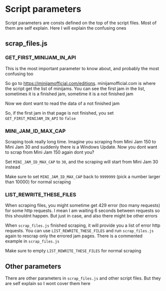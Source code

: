 # Script parameters
Script parameters are consts defined on the top of the script files. Most of them are self explain. Here I will explain the confusing ones

## scrap_files.js
### GET_FIRST_MINIJAM_IN_API
This is the most important parameter to know about, and probably the most confusing too

So go to https://minijamofficial.com/editions. minijamofficial.com is where the script get the list of minijams. You can see the first jam in the list, sometimes it is a finished jam, sometime it is a not finished jam

Now we dont want to read the data of a not finished jam

So, if the first jam in that page is not finished, you set `GET_FIRST_MINIJAM_IN_API` to `false`

### MINI_JAM_ID_MAX_CAP
Scraping took really long time. Imagine you scraping from Mini Jam 150 to Mini Jam 30 and suddenly there is a Windows Update. Now you dont want to scrap from Mini Jam 150 again dont you?

Set `MINI_JAM_ID_MAX_CAP` to `30`, and the scraping will start from Mini Jam 30 instead

Make sure to set `MINI_JAM_ID_MAX_CAP` back to `9999999` (pick a number larger than 10000) for normal scraping 

### LIST_REWRITE_THESE_FILES
When scraping files, you might sometime get 429 error (too many requests) for some http requests. I mean I am waiting 6 seconds between requests so this shouldnt happen. But just in case, and also there might be other errors

When `scrap_files.js` finished scraping, it will provide you a list of error http requests. You can use `LIST_REWRITE_THESE_FILES` and run `scrap_files.js` again to rescrap only the errored jam pages. There is a commented example in `scrap_files.js`

Make sure to empty `LIST_REWRITE_THESE_FILES` for normal scraping

## Other parameters
There are other parameters in `scrap_files.js` and other script files. But they are self explain so I wont cover them here
